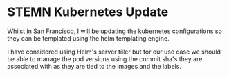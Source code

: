 # STEMN Kubernetes Update

Whilst in San Francisco, I will be updating the kubernetes configurations so they can be templated using the helm templating engine.

I have considered using Helm's server tiller but for our use case we should be able to manage the pod versions using the commit sha's they are associated with as they are tied to the images and the labels.

